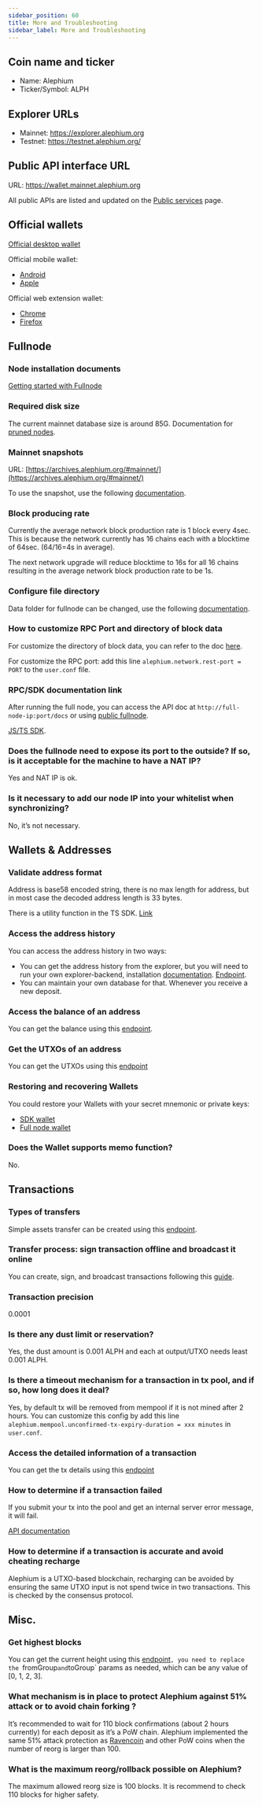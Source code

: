 ```yaml
---
sidebar_position: 60
title: More and Troubleshooting
sidebar_label: More and Troubleshooting
---
```



## Coin name and ticker

* Name: Alephium
* Ticker/Symbol: ALPH

## Explorer URLs

* Mainnet: https://explorer.alephium.org
* Testnet: https://testnet.alephium.org/

## Public API interface URL

URL: https://wallet.mainnet.alephium.org

All public APIs are listed and updated on the [Public services](../dapps/public-services.md) page.

## Official wallets

[Official desktop wallet](https://github.com/alephium/desktop-wallet/releases/latest)

Official mobile wallet:
* [Android](https://play.google.com/store/apps/details?id=org.alephium.wallet)
* [Apple](https://apps.apple.com/us/app/alephium-wallet/id6469043072)

Official web extension wallet:
* [Chrome](https://chrome.google.com/webstore/detail/alephium-extension-wallet/gdokollfhmnbfckbobkdbakhilldkhcj)
* [Firefox](https://addons.mozilla.org/en-US/firefox/addon/alephiumextensionwallet/)

## Fullnode 

### Node installation documents

[Getting started with Fullnode](../full-node/getting-started.md)

### Required disk size

The current mainnet database size is around 85G. Documentation for [pruned nodes](../full-node/full-node-more#pruning).

### Mainnet snapshots

URL: [https://archives.alephium.org/#mainnet/](https://archives.alephium.org/#mainnet/)

To use the snapshot, use the following [documentation](../full-node/loading-snapshot.md).

### Block producing rate

Currently the average network block production rate is 1 block every 4sec.
This is because the network currently has 16 chains each with a blocktime of 64sec. (64/16=4s in average).

The next network upgrade will reduce blocktime to 16s for all 16 chains resulting in the average network block production rate to be 1s.

### Configure file directory

Data folder for fullnode can be changed, use the following [documentation](../full-node/full-node-more.md#moving-the-alephium-data-folder).

### How to customize RPC Port and directory of block data

For customize the directory of block data, you can refer to the doc [here](../full-node/full-node-more.md#moving-the-alephium-data-folder).

For customize the RPC port: add this line `alephium.network.rest-port = PORT` to the `user.conf` file.

### RPC/SDK documentation link

After running the full node, you can access the API doc at `http://full-node-ip:port/docs` or using [public fullnode](https://wallet.mainnet.alephium.org/docs).

[JS/TS SDK](https://github.com/alephium/alephium-web3).

### Does the fullnode need to expose its port to the outside? If so, is it acceptable for the machine to have a NAT IP?

Yes and NAT IP is ok.

### Is it necessary to add our node IP into your whitelist when synchronizing?

No, it’s not necessary.


## Wallets & Addresses

### Validate address format

Address is base58 encoded string, there is no max length for address, but in most case the decoded address length is 33 bytes.

There is a utility function in the TS SDK. [Link](https://github.com/alephium/alephium-web3/blob/31823ffdc7e8c430e5d27f7ac980db3529724ef4/packages/web3/src/utils/exchange.ts#L23-L41)

### Access the address history

You can access the address history in two ways:
* You can get the address history from the explorer, but you will need to run your own explorer-backend, installation [documentation](../explorer-backend/getting-started). [Endpoint](https://backend.mainnet.alephium.org/docs/#/Addresses/getAddressesAddressTransactions).
* You can maintain your own database for that. Whenever you receive a new deposit.

### Access the balance of an address

You can get the balance using this [endpoint](https://wallet.mainnet.alephium.org/docs/#/Addresses/getAddressesAddressBalance).

### Get the UTXOs of an address

You can get the UTXOs using this [endpoint](https://wallet.mainnet.alephium.org/docs/#/Addresses/getAddressesAddressUtxos)

### Restoring and recovering Wallets

You could restore your Wallets with your secret mnemonic or private keys:
* [SDK wallet](https://github.com/alephium/alephium-web3/blob/713f48088653a637aca15cbbfde1601207fe6940/packages/web3-wallet/src/hd-wallet.ts#L112-L185)
* [Full node wallet](https://wallet.mainnet.alephium.org/docs/#/Wallets/putWallets)

### Does the Wallet supports memo function?

No.


## Transactions

### Types of transfers

Simple assets transfer can be created using this [endpoint](./exchange#create-a-transaction).

### Transfer process: sign transaction offline and broadcast it online

You can create, sign, and broadcast transactions following this [guide](./exchange#transaction-apis).

### Transaction precision

0.0001

### Is there any dust limit or reservation?

Yes, the dust amount is 0.001 ALPH and each at output/UTXO needs least 0.001 ALPH.

### Is there a timeout mechanism for a transaction in tx pool, and if so, how long does it deal?
Yes, by default tx will be removed from mempool if it is not mined after 2 hours.
You can customize this config by add this line `alephium.mempool.unconfirmed-tx-expiry-duration = xxx minutes` in `user.conf`.

### Access the detailed information of a transaction

You can get the tx details using this [endpoint](https://wallet.mainnet.alephium.org/docs/#/Transactions/getTransactionsDetailsTxid)

### How to determine if a transaction failed

If you submit your tx into the pool and get an internal server error message, it will fail.

[API documentation](./exchange#submit-a-transaction)

### How to determine if a transaction is accurate and avoid cheating recharge

Alephium is a UTXO-based blockchain, recharging can be avoided by ensuring the same UTXO input is not spend twice in two transactions. This is checked by the consensus protocol.


## Misc.

### Get highest blocks

You can get the current height using this [endpoint](https://wallet.mainnet.alephium.org/docs/#/Blockflow/getBlockflowChain-info)`, you need to replace the `fromGroup` and `toGroup` params as needed, which can be any value of [0, 1, 2, 3].

### What mechanism is in place to protect Alephium against 51% attack or to avoid chain forking ?

It’s recommended to wait for 110 block confirmations (about 2 hours currently) for each deposit as it’s a PoW chain.
Alephium implemented the same 51% attack protection as [Ravencoin](https://tronblack.medium.com/ravencoin-building-the-immune-system-23d077b65f71) and other PoW coins when the number of reorg is larger than 100.

### What is the maximum reorg/rollback possible on Alephium?

The maximum allowed reorg size is 100 blocks. It is recommend to check 110 blocks for higher safety.
